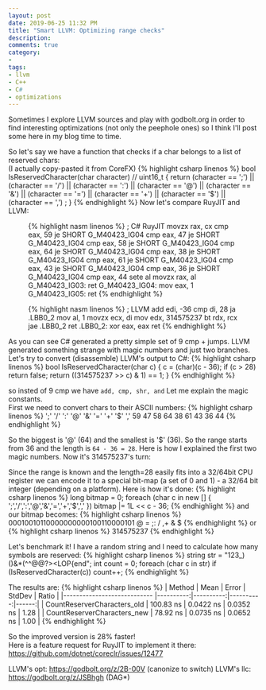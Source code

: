 ```yaml
---
layout: post
date: 2019-06-25 11:32 PM
title: "Smart LLVM: Optimizing range checks"
description: 
comments: true
category: 
-
tags:
- llvm
- C++
- C#
- optimizations
---
```


Sometimes I explore LLVM sources and play with godbolt.org in order to find interesting optimizations (not only the peephole ones) so I think I'll post some here in my blog time to time. 

So let's say we have a function that checks if a char belongs to a list of reserved chars:  
(I actually copy-pasted it from CoreFX)
{% highlight csharp linenos %}
bool IsReservedCharacter(char character) // uint16_t
{
    return (character == ';')
           || (character == '/')
           || (character == ':')
           || (character == '@')
           || (character == '&')
           || (character == '=')
           || (character == '+')
           || (character == '$')
           || (character == ',')
        ;
}
{% endhighlight %}
Now let's compare RuyJIT and LLVM:
<!--more-->

<figure class="alignleft">
{% highlight nasm linenos %}
; C# RuyJIT
  movzx    rax, cx
  cmp      eax, 59
  je       SHORT G_M40423_IG04
  cmp      eax, 47
  je       SHORT G_M40423_IG04
  cmp      eax, 58
  je       SHORT G_M40423_IG04
  cmp      eax, 64
  je       SHORT G_M40423_IG04
  cmp      eax, 38
  je       SHORT G_M40423_IG04
  cmp      eax, 61
  je       SHORT G_M40423_IG04
  cmp      eax, 43
  je       SHORT G_M40423_IG04
  cmp      eax, 36
  je       SHORT G_M40423_IG04  
  cmp      eax, 44
  sete     al
  movzx    rax, al
G_M40423_IG03:
  ret      
G_M40423_IG04:
  mov      eax, 1
G_M40423_IG05:
  ret
{% endhighlight %}
</figure>

<figure class="alignleft">
{% highlight nasm linenos %}
; LLVM
  add edi, -36
  cmp di, 28
  ja .LBB0_2
  mov al, 1
  movzx ecx, di
  mov edx, 314575237        
  bt rdx, rcx
  jae .LBB0_2
  ret
.LBB0_2:
  xor eax, eax
  ret
{% endhighlight %}
</figure>
<figure class="aligncenter">
</figure>

As you can see C# generated a pretty simple set of 9 cmp + jumps. LLVM generated something strange with magic numbers and just two branches. Let's try to convert (disassemble) LLVM's output to C#:
{% highlight csharp linenos %}
bool IsReservedCharacter(char c)
{
    c = (char)(c - 36);
    if (c > 28) return false;
    return ((314575237 >> c) & 1) == 1;
}
{% endhighlight %}

so insted of 9 cmp we have `add, cmp, shr, and`
Let me explain the magic constants.  
First we need to convert chars to their ASCII numbers:
{% highlight csharp linenos %}
';' '/' ':' '@' '&' '=' '+' '$' ','
59  47  58  64  38  61  43  36  44
{% endhighlight %}

So the biggest is '@' (64) and the smallest is '$' (36). So the range starts from 36 and the length is `64 - 36 = 28`. Here is how I explained the first two magic numbers. Now it's 314575237's turn:

Since the range is known and the length=28 easily fits into a 32/64bit CPU register we can encode it to a special bit-map (a set of 0 and 1) - a 32/64 bit integer (depending on a platform).
Here is how it's done:
{% highlight csharp linenos %}
long bitmap = 0;
foreach (char c in new [] { ';','/',':','@','&','=','+','$',',' })
    bitmap |= 1L << c - 36;
{% endhighlight %}
and our bitmap becomes:
{% highlight csharp linenos %}
00010010110000000000100110000101
   @  = ;:          /  ,+    & $
{% endhighlight %}
or
{% highlight csharp linenos %}
314575237
{% endhighlight %}

Let's benchmark it! I have a random string and I need to calculate how many symbols are reserved:
{% highlight csharp linenos %}
string str = "123_)()&*(^^@@$%!*&*()@*(%(+)@_+*(&^%$?><LOP{end";
int count = 0;
foreach (char c in str)
    if (IsReservedCharacter(c))
        count++;
{% endhighlight %}

The results are:
{% highlight csharp linenos %}
|                      Method |      Mean |     Error |    StdDev | Ratio |
|---------------------------- |----------:|----------:|----------:|------:|
| CountReserverCharacters_old | 100.83 ns | 0.0422 ns | 0.0352 ns |  1.28 |
| CountReserverCharacters_new |  78.92 ns | 0.0735 ns | 0.0652 ns |  1.00 |
{% endhighlight %}

So the improved version is 28% faster!  
Here is a feature request for RuyJIT to implement it there: https://github.com/dotnet/coreclr/issues/12477

LLVM's opt: https://godbolt.org/z/2B-00V (canonize to switch)
LLVM's llc: https://godbolt.org/z/JSBhgh (DAG*)
